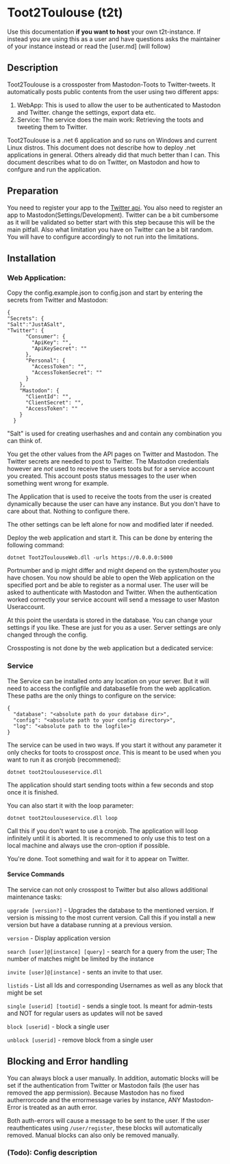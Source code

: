 # Toot2Toulouse (t2t)
Use this documentation **if you want to host** your own t2t-instance. If instead you are using this as a user and have questions asks the maintainer of your instance instead or read the [user.md] (will follow)

## Description
Toot2Toulouse is a crossposter from Mastodon-Toots to Twitter-tweets. It automatically posts public contents from the user using two different apps:
1. WebApp: This is used to allow the user to be authenticated to Mastodon and Twitter. change the settings, export data etc.
2. Service: The service does the main work: Retrieving the toots and tweeting them to Twitter.

Toot2Toulouse is a .net 6 application and so runs on Windows and current Linux distros. This document does not describe how to deploy .net applications in general. Others already did that much better than I can.
This document describes what to do on Twitter, on Mastodon and how to confgure and run the application.

## Preparation
You need to register your app to the [Twitter api](https://developer.twitter.com/en/docs/twitter-api). You also need to register an app to Mastodon(Settings/Development). Twitter can be a bit cumbersome as it will be validated so better start with this step because this will be the main pitfall. 
Also what limitation you have on Twitter can be a bit random. You will have to configure accordingly to not run into the limitations.

## Installation

### Web Application:
Copy the config.example.json to config.json and start by entering the secrets from Twitter and Mastodon:
```
{
"Secrets": {
"Salt":"JustASalt",
"Twitter": {
      "Consumer": {
        "ApiKey": "",
        "ApiKeySecret": ""
      },
      "Personal": {
        "AccessToken": "",
        "AccessTokenSecret": ""
      }
    },
    "Mastodon": {
      "ClientId": "",
      "ClientSecret": "",
      "AccessToken": ""
    }
  }
```
"Salt" is used for creating userhashes and and contain any combination you can think of. 

You get the other values from the API pages on Twitter and Mastodon. The Twitter secrets are needed to post to Twitter. 
The Mastodon credentials however are *not* used to receive the users toots but for a service account you created. This account posts status messages to the user when something went wrong for example.

The Application that is used to receive the toots from the user is created dynamically because the user can have any instance. But you don't have to care about that. Nothing to configure there.

The other settings can be left alone for now and modified later if needed. 

Deploy the web application and start it. This can be done by entering the following command:
```
dotnet Toot2ToulouseWeb.dll -urls https://0.0.0.0:5000
```

Portnumber and ip might differ and might depend on the system/hoster you have chosen. You now should be able to open the Web application on the specified port and be able to register as a normal user. The user will be asked to authenticate with Mastodon and Twitter. 
When the authentication worked correctly your service account will send a message to user Maston Useraccount.

At this point the userdata is stored in the database. You can change your settings if you like. These are just for you as a user. Server settings are only changed through the config.

Crossposting is not done by the web application but a dedicated service:

### Service
The Service can be installed onto any location on your server. But it will need to access the configfile and databasefile from the web application. These paths are the only things to configure on the service:
```
{
  "database": "<absolute path do your database dir>",
  "config": "<absolute path to your config directory>",
  "log": "<absolute path to the logfile>"
}
```

The service can be used in two ways. If you start it without any parameter it only checks for toots to crosspost *once*. This is meant to be used when you want to run it as cronjob (recommened):
```
dotnet toot2toulouseservice.dll
```

The application should start sending toots within a few seconds and stop once it is finished.

You can also start it with the loop parameter:
```
dotnet toot2toulouseservice.dll loop
```


Call this if you don't want to use a cronjob. The application will loop infinitely until it is aborted. It is recommened to only use this to test on a local machine and always use the cron-option if possible.

You're done. Toot something and wait for it to appear on Twitter.



#### Service Commands
The service can not only crosspost to Twitter but also allows additional maintenance tasks:

`upgrade [version?]` - Upgrades the database to the mentioned version. If version is missing to the most current version. Call this if you install a new version but have a database running at a previous version.

`version` - Display application version

`search [user]@[instance] [query]` - search for a query from the user; The number of matches might be limited by the instance

`invite [user]@[instance]` - sents an invite to that user. 

`listids` - List all Ids and corresponding Usernames as well as any block that might be set

`single [userid] [tootid]` - sends a single toot. Is meant for admin-tests and NOT for regular users as updates will not be saved

`block [userid]` - block a single user

`unblock [userid]` - remove block from a single user


## Blocking and Error handling
You can always block a user manually. In addition, automatic blocks will be set if the authentication from Twitter or Mastodon fails (the user has removed the app permission). Because Mastodon has no fixed autherrorcode and the errormessage varies by instance, ANY Mastodon-Error is treated as an auth error.

Both auth-errors will cause a message to be sent to the user. If the user reauthenticates using `/user/register`, these blocks will automatically removed. Manual blocks can also only be removed manually.



### (Todo): Config description





